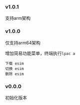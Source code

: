 ### v1.0.1
支持arm架构

### v1.0.0
仅支持arm64架构

增加简易功能菜单，终端执行`lpac a`
```
下载 esim
切换 esim
删除 esim
```

### v0.0.0
初始化版本
